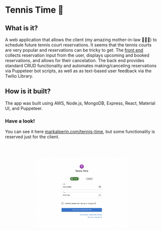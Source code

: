 # Tennis Time 🎾

## What is it?
A web application that allows the client (my amazing mother-in-law 🙋🏼‍♀️) to schedule future tennis court reservations. It seems that the tennis courts are very popular and reservations can be tricky to get. The [front end](https://markalperin.com/tennis-time) collects reservation input from the user, displays upcoming and booked reservations, and allows for their cancelation. The back end provides standard CRUD functionality and automates making/canceling reservations via Puppeteer bot scripts, as well as as text-based user feedback via the Twilio Library.

## How is it built?
The app was built using AWS, Node.js, MongoDB, Express, React, Material UI, and Puppeteer.

### Have a look!
You can see it here [markalperin.com/tennis-time](https://markalperin.com/tennis-time), but some functionality is reserved just for the client.

 <br/><br/>
  <p align="center"><img src="/TennisTime.png" alt="a web app image" width="60%" height="auto" />  </p>

<!--

**Here are some ideas to get you started:**

🙋‍♀️ A short introduction - what is your organization all about?
🌈 Contribution guidelines - how can the community get involved?
👩‍💻 Useful resources - where can the community find your docs? Is there anything else the community should know?
🍿 Fun facts - what does your team eat for breakfast?
🧙 Remember, you can do mighty things with the power of [Markdown](https://docs.github.com/github/writing-on-github/getting-started-with-writing-and-formatting-on-github/basic-writing-and-formatting-syntax)
-->
